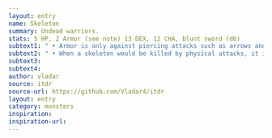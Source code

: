 ```yaml
---
layout: entry
name: Skeleton
summary: Undead warriors.
stats: 5 HP, 2 Armor (see note) 13 DEX, 12 CHA, blunt sword (d6)
subtext1: " • Armor is only against piercing attacks such as arrows and spears."
subtext2: " • When a skeleton would be killed by physical attacks, it is smashed into at least two separate pieces. Unless they are kept apart, they will reform on the skeleton's next turn, remaining at 0 HP. Each half will continue to fight, but the half without a sword causes only d4 Damage."
subtext3:
subtext4:
author: vladar
source: itdr
source-url: https://github.com/Vladar4/itdr
layout: entry
category: monsters
inspiration:
inspiration-url:
---
```

